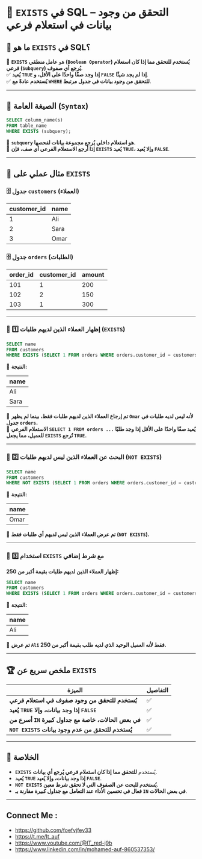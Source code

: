 # 📌 **`EXISTS` في SQL – التحقق من وجود بيانات في استعلام فرعي**

## 🔹 **ما هو `EXISTS` في SQL؟**

🚀 **`EXISTS`** هو **عامل منطقي (`Boolean Operator`) يُستخدم للتحقق مما إذا كان استعلام فرعي (`Subquery`) يُرجع أي صفوف**.  
✅ **يُعيد `TRUE` إذا وجد صفًا واحدًا على الأقل، و `FALSE` إذا لم يجد شيئًا**.  
✅ **يُستخدم عادةً مع `WHERE` للتحقق من وجود بيانات في جدول مرتبط**.

---

## 🔹 **الصيغة العامة (`Syntax`)**

```sql
SELECT column_name(s)  
FROM table_name  
WHERE EXISTS (subquery);
```

📌 **`subquery` هو استعلام داخلي يُرجع مجموعة بيانات لفحصها.**  
📌 **إذا أرجع الاستعلام الفرعي أي صف، فإن `EXISTS` يُعيد `TRUE`، وإلا يُعيد `FALSE`**.

---

## 🔹 **مثال عملي على `EXISTS`**

### 🗄️ **جدول `customers` (العملاء)**

|customer_id|name|
|---|---|
|1|Ali|
|2|Sara|
|3|Omar|

### 🗄️ **جدول `orders` (الطلبات)**

|order_id|customer_id|amount|
|---|---|---|
|101|1|200|
|102|2|150|
|103|1|300|

---

### 🎯 **1️⃣ إظهار العملاء الذين لديهم طلبات (`EXISTS`)**

```sql
SELECT name  
FROM customers  
WHERE EXISTS (SELECT 1 FROM orders WHERE orders.customer_id = customers.customer_id);
```

🔹 **النتيجة:**

|name|
|---|
|Ali|
|Sara|

📌 **تم إرجاع العملاء الذين لديهم طلبات فقط، بينما لم يظهر `Omar` لأنه ليس لديه طلبات في جدول `orders`.**  
📌 **الاستعلام الفرعي `SELECT 1 FROM orders ...` يُعيد صفًا واحدًا على الأقل إذا وجد طلبًا للعميل، مما يجعل `EXISTS` تُرجع `TRUE`.**

---

### 🎯 **2️⃣ البحث عن العملاء الذين ليس لديهم طلبات (`NOT EXISTS`)**

```sql
SELECT name  
FROM customers  
WHERE NOT EXISTS (SELECT 1 FROM orders WHERE orders.customer_id = customers.customer_id);
```

🔹 **النتيجة:**

|name|
|---|
|Omar|

📌 **تم عرض العملاء الذين ليس لديهم أي طلبات فقط (`NOT EXISTS`).**

---

### 🎯 **3️⃣ استخدام `EXISTS` مع شرط إضافي**

**إظهار العملاء الذين لديهم طلبات بقيمة أكبر من 250:**

```sql
SELECT name  
FROM customers  
WHERE EXISTS (SELECT 1 FROM orders WHERE orders.customer_id = customers.customer_id AND amount > 250);
```

🔹 **النتيجة:**

|name|
|---|
|Ali|

📌 **تم عرض `Ali` فقط لأنه العميل الوحيد الذي لديه طلب بقيمة أكبر من 250.**

---

## 🏆 **ملخص سريع عن `EXISTS`**

|الميزة|التفاصيل|
|---|---|
|**يُستخدم للتحقق من وجود صفوف في استعلام فرعي**|✅|
|**يُعيد `TRUE` إذا وجد بيانات، وإلا `FALSE`**|✅|
|**أسرع من `IN` في بعض الحالات، خاصة مع جداول كبيرة**|✅|
|**`NOT EXISTS` يُستخدم للتحقق من عدم وجود بيانات**|✅|

---

## 🎯 **الخلاصة**

- **`EXISTS`** يُستخدم **للتحقق مما إذا كان استعلام فرعي يُرجع أي بيانات**.
- **يُعيد `TRUE` إذا وجد بيانات، وإلا يُعيد `FALSE`**.
- **`NOT EXISTS` يُستخدم للبحث عن الصفوف التي لا تحقق شرط معين**.
- **فعال في تحسين الأداء عند التعامل مع جداول كبيرة مقارنة بـ `IN` في بعض الحالات**.

---


## Connect Me :

- https://github.com/foefvjfev33
- https://t.me/It_auf
- https://www.youtube.com/@IT_red-j9b
- https://www.linkedin.com/in/mohamed-auf-860537353/